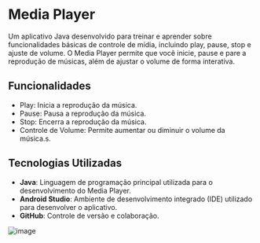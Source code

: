 # Media Player

Um aplicativo Java desenvolvido para treinar e aprender sobre funcionalidades básicas de controle de mídia, incluindo play, pause, stop e ajuste de volume. O Media Player permite que você inicie, pause e pare a reprodução de músicas, além de ajustar o volume de forma interativa.

## Funcionalidades

- Play: Inicia a reprodução da música.
- Pause: Pausa a reprodução da música.
- Stop: Encerra a reprodução da música.
- Controle de Volume: Permite aumentar ou diminuir o volume da música.s.

## Tecnologias Utilizadas

- **Java**: Linguagem de programação principal utilizada para o desenvolvimento do Media Player.
- **Android Studio**: Ambiente de desenvolvimento integrado (IDE) utilizado para desenvolver o aplicativo.
- **GitHub**: Controle de versão e colaboração.

![image](https://github.com/user-attachments/assets/27e8cfb5-1f18-4f32-aed8-19a0d7aa148f)
